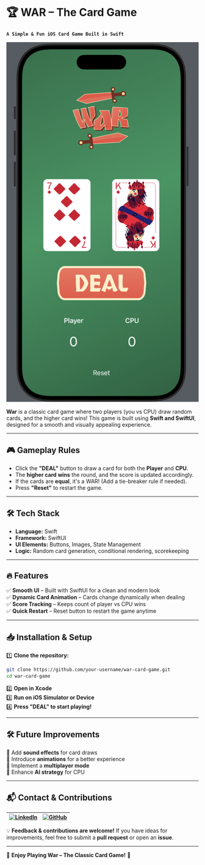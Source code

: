 # 🏆 WAR – The Card Game  

**`A Simple & Fun iOS Card Game Built in Swift`**   

![War Card Game](war_card_game.png)

**War** is a classic card game where two players (you vs CPU) draw random cards, and the higher card wins! This game is built using **Swift and SwiftUI**, designed for a smooth and visually appealing experience.  

---

## 🎮 **Gameplay Rules**  

- Click the **"DEAL"** button to draw a card for both the **Player** and **CPU**.  
- The **higher card wins** the round, and the score is updated accordingly.  
- If the cards are **equal**, it's a WAR! (Add a tie-breaker rule if needed).  
- Press **"Reset"** to restart the game.  

---

## 🛠 **Tech Stack**  

- **Language:** Swift  
- **Framework:** SwiftUI  
- **UI Elements:** Buttons, Images, State Management  
- **Logic:** Random card generation, conditional rendering, scorekeeping   

---

## 🔥 **Features**  

✅ **Smooth UI** – Built with SwiftUI for a clean and modern look  
✅ **Dynamic Card Animation** – Cards change dynamically when dealing  
✅ **Score Tracking** – Keeps count of player vs CPU wins  
✅ **Quick Restart** – Reset button to restart the game anytime  

---

## 📥 **Installation & Setup**  

1️⃣ **Clone the repository:**  
```bash
git clone https://github.com/your-username/war-card-game.git
cd war-card-game
```
2️⃣ **Open in Xcode**  
3️⃣ **Run on iOS Simulator or Device**  
4️⃣ **Press "DEAL" to start playing!**  

---

## 🛠 **Future Improvements**  

🚀 Add **sound effects** for card draws  
🚀 Introduce **animations** for a better experience  
🚀 Implement a **multiplayer mode**  
🚀 Enhance **AI strategy** for CPU  

---

## 📬 **Contact & Contributions**  

| [![LinkedIn](https://img.shields.io/badge/LinkedIn-0077B5?style=for-the-badge&logo=linkedin&logoColor=white)](https://www.linkedin.com/in/vikshitkode/) | [![GitHub](https://img.shields.io/badge/GitHub-181717?style=for-the-badge&logo=github&logoColor=white)](https://github.com/vikshitkode) |  
|---|---|  

💡 **Feedback & contributions are welcome!** If you have ideas for improvements, feel free to submit a **pull request** or open an **issue**.  

---

🚀 **Enjoy Playing War – The Classic Card Game!** 🎴  

